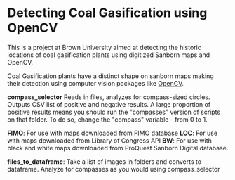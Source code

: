 # Detecting Coal Gasification using OpenCV #

This is a project at Brown University aimed at detecting the historic locations of coal gasification plants using digitized Sanborn maps and OpenCV.

Coal Gasification plants have a distinct shape on sanborn maps making their detection using computer vision packages like [OpenCV](https://opencv.org/).



**compass_selector**
Reads in files, analyzes for compass-sized circles.
Outputs CSV list of positive and negative results.
A large proportion of positive results means you should run the "compasses" version of scripts on that folder.
To do so, change the "compass" variable -  from 0 to 1.

**FIMO**: For use with maps downloaded from FIMO database
**LOC**: For use with maps downloaded from Library of Congress API
**BW**: For use with black and white maps downloaded from ProQuest Sanborn Digital database.

**files_to_dataframe**: Take a list of images in folders and converts to dataframe. Analyze for compasses as you would using compass_selector
